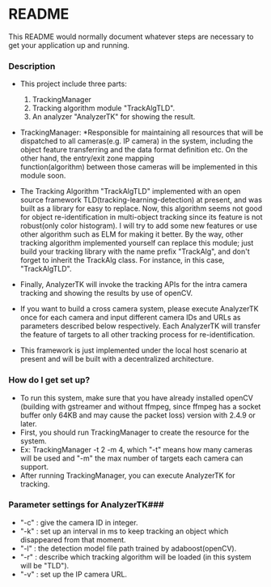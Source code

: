 # README #

This README would normally document whatever steps are necessary to get your application up and running.

### Description ###

* This project include three parts: 
  1. TrackingManager
  2. Tracking algorithm module "TrackAlgTLD".
  3. An analyzer "AnalyzerTK" for showing the result.
  
* TrackingManager:
    *Responsible for maintaining all resources that will be dispatched to all cameras(e.g. IP camera) in the system, including     the object feature transferring and the data format definition etc. On the other hand, the entry/exit zone mapping  
    function(algorithm) between those cameras will be implemented in this module soon.

* The Tracking Algorithm "TrackAlgTLD" implemented with an open source framework TLD(tracking-learning-detection) at present, and was built as a library for easy to replace. Now, this algorithm seems not good for object re-identification in multi-object tracking since its feature is not robust(only color histogram). I will try to add some new features or use other algorithm such as ELM for making it better. By the way, other tracking algorithm implemented yourself can replace this module; just build your tracking library with the name prefix "TrackAlg", and don't forget to inherit the TrackAlg class. For instance, in this case, "TrackAlgTLD".

* Finally, AnalyzerTK will invoke the tracking APIs for the intra camera tracking and showing the results by use of openCV.

* If you want to build a cross camera system, please execute AnalyzerTK once for each camera and input different camera IDs and URLs as parameters described below respectively. Each AnalyzerTK will transfer the feature of targets to all other tracking process for re-identification.

* This framework is just implemented under the local host scenario at present and will be built with a decentralized architecture.

### How do I get set up? ###

* To run this system, make sure that you have already installed openCV (building with gstreamer and without ffmpeg, since ffmpeg has a socket buffer only 64KB and may cause the packet loss) version with 2.4.9 or later.
* First, you should run TrackingManager to create the resource for the system.
* Ex: TrackingManager -t 2 -m 4, which "-t" means how many cameras will be used and "-m" the max number of targets each camera can support.
* After running TrackingManager, you can execute AnalyzerTK for tracking.

### Parameter settings for AnalyzerTK###

* "-c" : give the camera ID in integer.
* "-k" : set up an interval in ms to keep tracking an object which disappeared from that moment.
* "-l" : the detection model file path trained by adaboost(openCV).
* "-r" : describe which tracking algorithm will be loaded (in this system will be "TLD").
* "-v" : set up the IP camera URL.
